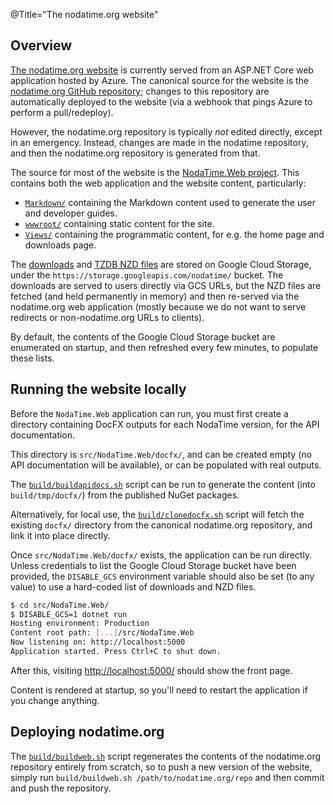 @Title="The nodatime.org website"

## Overview

[The nodatime.org website](http://nodatime.org/) is currently served from an
ASP.NET Core web application hosted by Azure. The canonical source for the
website is the [nodatime.org GitHub
repository](https://github.com/nodatime/nodatime.org); changes to this
repository are automatically deployed to the website (via a webhook that
pings Azure to perform a pull/redeploy).

However, the nodatime.org repository is typically _not_ edited directly,
except in an emergency. Instead, changes are made in the nodatime
repository, and then the nodatime.org repository is generated from that.

The source for most of the website is the [NodaTime.Web
project](https://github.com/nodatime/nodatime/tree/master/src/NodaTime.Web).
This contains both the web application and the website content,
particularly:

- [`Markdown/`](https://github.com/nodatime/nodatime/tree/master/src/NodaTime.Web/Markdown)
  containing the Markdown content used to generate the user and developer
  guides.
- [`wwwroot/`](https://github.com/nodatime/nodatime/tree/master/src/NodaTime.Web/wwwroot)
  containing static content for the site.
- [`Views/`](https://github.com/nodatime/nodatime/tree/master/src/NodaTime.Web/Views)
  containing the programmatic content, for e.g. the home page and downloads
  page.

The [downloads](/downloads/) and [TZDB NZD files](/tzdb/) are stored on
Google Cloud Storage, under the `https://storage.googleapis.com/nodatime/`
bucket. The downloads are served to users directly via GCS URLs, but the NZD
files are fetched (and held permanently in memory) and then re-served via
the nodatime.org web application (mostly because we do not want to serve
redirects or non-nodatime.org URLs to clients).

By default, the contents of the Google Cloud Storage bucket are enumerated
on startup, and then refreshed every few minutes, to populate these lists.

## Running the website locally

Before the `NodaTime.Web` application can run, you must first create a
directory containing DocFX outputs for each NodaTime version, for the API
documentation.

This directory is `src/NodaTime.Web/docfx/`, and can be created empty (no
API documentation will be available), or can be populated with real outputs.

The
[`build/buildapidocs.sh`](https://github.com/nodatime/nodatime/blob/master/build/buildapidocs.sh)
script can be run to generate the content (into `build/tmp/docfx/`) from the
published NuGet packages.

Alternatively, for local use, the
[`build/clonedocfx.sh`](https://github.com/nodatime/nodatime/blob/master/build/clonedocfx.sh)
script will fetch the existing `docfx/` directory from the canonical
nodatime.org repository, and link it into place directly.

Once `src/NodaTime.Web/docfx/` exists, the application can be run directly.
Unless credentials to list the Google Cloud Storage bucket have been
provided, the `DISABLE_GCS` environment variable should also be set (to any
value) to use a hard-coded list of downloads and NZD files.

```sh
$ cd src/NodaTime.Web/
$ DISABLE_GCS=1 dotnet run
Hosting environment: Production
Content root path: [...]/src/NodaTime.Web
Now listening on: http://localhost:5000
Application started. Press Ctrl+C to shut down.
```

After this, visiting [http://localhost:5000/](http://localhost:5000/) should
show the front page.

Content is rendered at startup, so you'll need to restart the application if
you change anything.

## Deploying nodatime.org

The
[`build/buildweb.sh`](https://github.com/nodatime/nodatime/blob/master/build/buildweb.sh)
script regenerates the contents of the nodatime.org repository entirely from
scratch, so to push a new version of the website, simply run
`build/buildweb.sh /path/to/nodatime.org/repo` and then commit and push the
repository.
